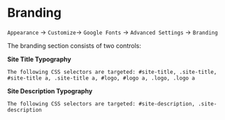 # Branding

`Appearance` → `Customize`→ `Google Fonts` → `Advanced Settings` → `Branding`

The branding section consists of two controls:

**Site Title Typography**

```
The following CSS selectors are targeted: #site-title, .site-title, #site-title a, .site-title a, #logo, #logo a, .logo, .logo a
```

**Site Description Typography**

```text
The following CSS selectors are targeted: #site-description, .site-description
```

